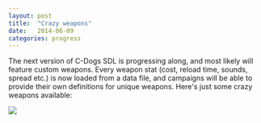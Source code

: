 ```yaml
---
layout: post
title:  "Crazy weapons"
date:   2014-06-09
categories: progress
---
```

The next version of C-Dogs SDL is progressing along, and most likely will feature custom weapons. Every weapon stat (cost, reload time, sounds, spread etc.) is now loaded from a data file, and campaigns will be able to provide their own definitions for unique weapons. Here's just some crazy weapons available:

<a
    href="http://youtu.be/UwXsiJNRERY"
    data-fancybox="gallery">
![](http://img.youtube.com/vi/UwXsiJNRERY/0.jpg)
</a>
